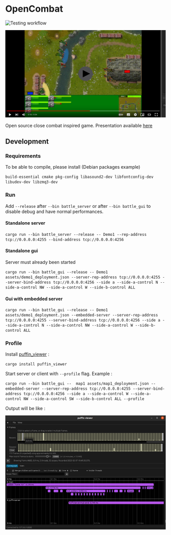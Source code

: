 # OpenCombat

![Testing workflow](https://github.com/buxx/OpenCombat/actions/workflows/test.yml/badge.svg)

[![Preview video](preview2.png)](https://youtu.be/_N6HLZEDKPk)

Open source close combat inspired game. Presentation available [here](http://www.closecombatseries.net/CCS/modules.php?name=Forums&file=viewtopic&t=11696)

## Development

### Requirements

To be able to compile, please install (Debian packages example)

    build-essential cmake pkg-config libasound2-dev libfontconfig-dev libudev-dev libzmq3-dev

### Run

Add `--release` after `--bin battle_server` or after `--bin battle_gui` to disable debug and have normal performances.

#### Standalone server

    cargo run --bin battle_server --release -- Demo1 --rep-address tcp://0.0.0.0:4255 --bind-address tcp://0.0.0.0:4256

#### Standalone gui

Server must already been started

    cargo run --bin battle_gui --release -- Demo1 assets/demo1_deployment.json --server-rep-address tcp://0.0.0.0:4255 --server-bind-address tcp://0.0.0.0:4256 --side a --side-a-control N --side-a-control NW --side-a-control W --side-b-control ALL

#### Gui with embedded server

    cargo run --bin battle_gui --release -- Demo1 assets/demo1_deployment.json --embedded-server --server-rep-address tcp://0.0.0.0:4255 --server-bind-address tcp://0.0.0.0:4256 --side a --side-a-control N --side-a-control NW --side-a-control W --side-b-control ALL

### Profile

Install [puffin_viewer](https://github.com/EmbarkStudios/puffin/tree/main/puffin_viewer) :

    cargo install puffin_viewer

Start server or client with `--profile` flag. Example :

    cargo run --bin battle_gui --  map1 assets/map1_deployment.json --embedded-server --server-rep-address tcp://0.0.0.0:4255 --server-bind-address tcp://0.0.0.0:4256 --side a --side-a-control W --side-a-control NW --side-a-control SW --side-b-control ALL --profile

Output will be like :

![Puffin viewer](puffin_viewer.png)
